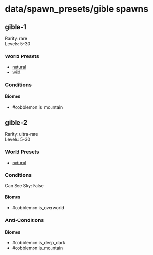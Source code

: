 # data/spawn_presets/gible spawns  
  
## gible-1  
Rarity: rare  
Levels: 5-30  
  
### World Presets  
* [natural](/data/world_presets/natural.md)  
* [wild](/data/world_presets/wild.md)  
  
### Conditions  
  
#### Biomes  
  * #cobblemon:is_mountain
  
  
## gible-2  
Rarity: ultra-rare  
Levels: 5-30  
  
### World Presets  
* [natural](/data/world_presets/natural.md)  
  
### Conditions  
Can See Sky: False  
  
#### Biomes  
  * #cobblemon:is_overworld
  
  
### Anti-Conditions  
  
#### Biomes  
  * #cobblemon:is_deep_dark
  * #cobblemon:is_mountain
  
